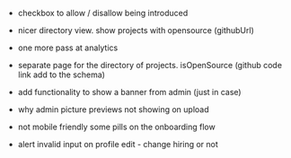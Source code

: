 - checkbox to allow / disallow being introduced

- nicer directory view. show projects with opensource (githubUrl)

- one more pass at analytics

- separate page for the directory of projects. isOpenSource (github code link add to the schema)

- add functionality to show a banner from admin (just in case)

- why admin picture previews not showing on upload

- not mobile friendly some pills on the onboarding flow

- alert invalid input on profile edit - change hiring or not
